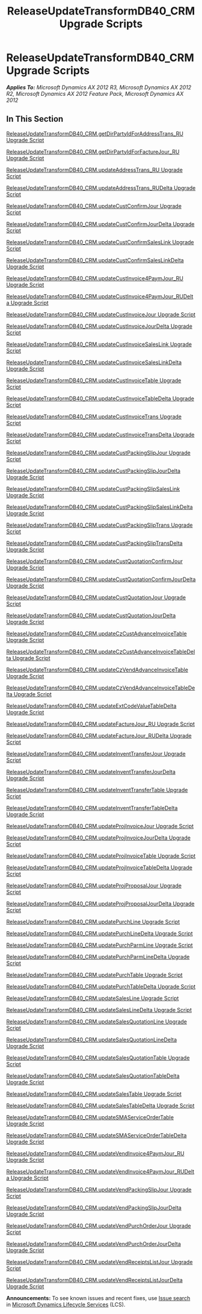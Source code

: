 ﻿---
title: ReleaseUpdateTransformDB40_CRM Upgrade Scripts
TOCTitle: ReleaseUpdateTransformDB40_CRM Upgrade Scripts
ms:assetid: 2fe97a44-2c32-44ec-a1be-c9612f75f574
ms:mtpsurl: https://msdn.microsoft.com/en-us/library/JJ736044(v=AX.60)
ms:contentKeyID: 49707459
ms.date: 05/18/2015
mtps_version: v=AX.60
---

# ReleaseUpdateTransformDB40\_CRM Upgrade Scripts 


_**Applies To:** Microsoft Dynamics AX 2012 R3, Microsoft Dynamics AX 2012 R2, Microsoft Dynamics AX 2012 Feature Pack, Microsoft Dynamics AX 2012_

## In This Section

[ReleaseUpdateTransformDB40\_CRM.getDirPartyIdForAddressTrans\_RU Upgrade Script](releaseupdatetransformdb40-crm-getdirpartyidforaddresstrans-ru-upgrade-script.md)

[ReleaseUpdateTransformDB40\_CRM.getDirPartyIdForFactureJour\_RU Upgrade Script](releaseupdatetransformdb40-crm-getdirpartyidforfacturejour-ru-upgrade-script.md)

[ReleaseUpdateTransformDB40\_CRM.updateAddressTrans\_RU Upgrade Script](releaseupdatetransformdb40-crm-updateaddresstrans-ru-upgrade-script.md)

[ReleaseUpdateTransformDB40\_CRM.updateAddressTrans\_RUDelta Upgrade Script](releaseupdatetransformdb40-crm-updateaddresstrans-rudelta-upgrade-script.md)

[ReleaseUpdateTransformDB40\_CRM.updateCustConfirmJour Upgrade Script](releaseupdatetransformdb40-crm-updatecustconfirmjour-upgrade-script.md)

[ReleaseUpdateTransformDB40\_CRM.updateCustConfirmJourDelta Upgrade Script](releaseupdatetransformdb40-crm-updatecustconfirmjourdelta-upgrade-script.md)

[ReleaseUpdateTransformDB40\_CRM.updateCustConfirmSalesLink Upgrade Script](releaseupdatetransformdb40-crm-updatecustconfirmsaleslink-upgrade-script.md)

[ReleaseUpdateTransformDB40\_CRM.updateCustConfirmSalesLinkDelta Upgrade Script](releaseupdatetransformdb40-crm-updatecustconfirmsaleslinkdelta-upgrade-script.md)

[ReleaseUpdateTransformDB40\_CRM.updateCustInvoice4PaymJour\_RU Upgrade Script](releaseupdatetransformdb40-crm-updatecustinvoice4paymjour-ru-upgrade-script.md)

[ReleaseUpdateTransformDB40\_CRM.updateCustInvoice4PaymJour\_RUDelta Upgrade Script](releaseupdatetransformdb40-crm-updatecustinvoice4paymjour-rudelta-upgrade-script.md)

[ReleaseUpdateTransformDB40\_CRM.updateCustInvoiceJour Upgrade Script](releaseupdatetransformdb40-crm-updatecustinvoicejour-upgrade-script.md)

[ReleaseUpdateTransformDB40\_CRM.updateCustInvoiceJourDelta Upgrade Script](releaseupdatetransformdb40-crm-updatecustinvoicejourdelta-upgrade-script.md)

[ReleaseUpdateTransformDB40\_CRM.updateCustInvoiceSalesLink Upgrade Script](releaseupdatetransformdb40-crm-updatecustinvoicesaleslink-upgrade-script.md)

[ReleaseUpdateTransformDB40\_CRM.updateCustInvoiceSalesLinkDelta Upgrade Script](releaseupdatetransformdb40-crm-updatecustinvoicesaleslinkdelta-upgrade-script.md)

[ReleaseUpdateTransformDB40\_CRM.updateCustInvoiceTable Upgrade Script](releaseupdatetransformdb40-crm-updatecustinvoicetable-upgrade-script.md)

[ReleaseUpdateTransformDB40\_CRM.updateCustInvoiceTableDelta Upgrade Script](releaseupdatetransformdb40-crm-updatecustinvoicetabledelta-upgrade-script.md)

[ReleaseUpdateTransformDB40\_CRM.updateCustInvoiceTrans Upgrade Script](releaseupdatetransformdb40-crm-updatecustinvoicetrans-upgrade-script.md)

[ReleaseUpdateTransformDB40\_CRM.updateCustInvoiceTransDelta Upgrade Script](releaseupdatetransformdb40-crm-updatecustinvoicetransdelta-upgrade-script.md)

[ReleaseUpdateTransformDB40\_CRM.updateCustPackingSlipJour Upgrade Script](releaseupdatetransformdb40-crm-updatecustpackingslipjour-upgrade-script.md)

[ReleaseUpdateTransformDB40\_CRM.updateCustPackingSlipJourDelta Upgrade Script](releaseupdatetransformdb40-crm-updatecustpackingslipjourdelta-upgrade-script.md)

[ReleaseUpdateTransformDB40\_CRM.updateCustPackingSlipSalesLink Upgrade Script](releaseupdatetransformdb40-crm-updatecustpackingslipsaleslink-upgrade-script.md)

[ReleaseUpdateTransformDB40\_CRM.updateCustPackingSlipSalesLinkDelta Upgrade Script](releaseupdatetransformdb40-crm-updatecustpackingslipsaleslinkdelta-upgrade-script.md)

[ReleaseUpdateTransformDB40\_CRM.updateCustPackingSlipTrans Upgrade Script](releaseupdatetransformdb40-crm-updatecustpackingsliptrans-upgrade-script.md)

[ReleaseUpdateTransformDB40\_CRM.updateCustPackingSlipTransDelta Upgrade Script](releaseupdatetransformdb40-crm-updatecustpackingsliptransdelta-upgrade-script.md)

[ReleaseUpdateTransformDB40\_CRM.updateCustQuotationConfirmJour Upgrade Script](releaseupdatetransformdb40-crm-updatecustquotationconfirmjour-upgrade-script.md)

[ReleaseUpdateTransformDB40\_CRM.updateCustQuotationConfirmJourDelta Upgrade Script](releaseupdatetransformdb40-crm-updatecustquotationconfirmjourdelta-upgrade-script.md)

[ReleaseUpdateTransformDB40\_CRM.updateCustQuotationJour Upgrade Script](releaseupdatetransformdb40-crm-updatecustquotationjour-upgrade-script.md)

[ReleaseUpdateTransformDB40\_CRM.updateCustQuotationJourDelta Upgrade Script](releaseupdatetransformdb40-crm-updatecustquotationjourdelta-upgrade-script.md)

[ReleaseUpdateTransformDB40\_CRM.updateCzCustAdvanceInvoiceTable Upgrade Script](releaseupdatetransformdb40-crm-updateczcustadvanceinvoicetable-upgrade-script.md)

[ReleaseUpdateTransformDB40\_CRM.updateCzCustAdvanceInvoiceTableDelta Upgrade Script](releaseupdatetransformdb40-crm-updateczcustadvanceinvoicetabledelta-upgrade-script.md)

[ReleaseUpdateTransformDB40\_CRM.updateCzVendAdvanceInvoiceTable Upgrade Script](releaseupdatetransformdb40-crm-updateczvendadvanceinvoicetable-upgrade-script.md)

[ReleaseUpdateTransformDB40\_CRM.updateCzVendAdvanceInvoiceTableDelta Upgrade Script](releaseupdatetransformdb40-crm-updateczvendadvanceinvoicetabledelta-upgrade-script.md)

[ReleaseUpdateTransformDB40\_CRM.updateExtCodeValueTableDelta Upgrade Script](releaseupdatetransformdb40-crm-updateextcodevaluetabledelta-upgrade-script.md)

[ReleaseUpdateTransformDB40\_CRM.updateFactureJour\_RU Upgrade Script](releaseupdatetransformdb40-crm-updatefacturejour-ru-upgrade-script.md)

[ReleaseUpdateTransformDB40\_CRM.updateFactureJour\_RUDelta Upgrade Script](releaseupdatetransformdb40-crm-updatefacturejour-rudelta-upgrade-script.md)

[ReleaseUpdateTransformDB40\_CRM.updateInventTransferJour Upgrade Script](releaseupdatetransformdb40-crm-updateinventtransferjour-upgrade-script.md)

[ReleaseUpdateTransformDB40\_CRM.updateInventTransferJourDelta Upgrade Script](releaseupdatetransformdb40-crm-updateinventtransferjourdelta-upgrade-script.md)

[ReleaseUpdateTransformDB40\_CRM.updateInventTransferTable Upgrade Script](releaseupdatetransformdb40-crm-updateinventtransfertable-upgrade-script.md)

[ReleaseUpdateTransformDB40\_CRM.updateInventTransferTableDelta Upgrade Script](releaseupdatetransformdb40-crm-updateinventtransfertabledelta-upgrade-script.md)

[ReleaseUpdateTransformDB40\_CRM.updateProjInvoiceJour Upgrade Script](releaseupdatetransformdb40-crm-updateprojinvoicejour-upgrade-script.md)

[ReleaseUpdateTransformDB40\_CRM.updateProjInvoiceJourDelta Upgrade Script](releaseupdatetransformdb40-crm-updateprojinvoicejourdelta-upgrade-script.md)

[ReleaseUpdateTransformDB40\_CRM.updateProjInvoiceTable Upgrade Script](releaseupdatetransformdb40-crm-updateprojinvoicetable-upgrade-script.md)

[ReleaseUpdateTransformDB40\_CRM.updateProjInvoiceTableDelta Upgrade Script](releaseupdatetransformdb40-crm-updateprojinvoicetabledelta-upgrade-script.md)

[ReleaseUpdateTransformDB40\_CRM.updateProjProposalJour Upgrade Script](releaseupdatetransformdb40-crm-updateprojproposaljour-upgrade-script.md)

[ReleaseUpdateTransformDB40\_CRM.updateProjProposalJourDelta Upgrade Script](releaseupdatetransformdb40-crm-updateprojproposaljourdelta-upgrade-script.md)

[ReleaseUpdateTransformDB40\_CRM.updatePurchLine Upgrade Script](releaseupdatetransformdb40-crm-updatepurchline-upgrade-script.md)

[ReleaseUpdateTransformDB40\_CRM.updatePurchLineDelta Upgrade Script](releaseupdatetransformdb40-crm-updatepurchlinedelta-upgrade-script.md)

[ReleaseUpdateTransformDB40\_CRM.updatePurchParmLine Upgrade Script](releaseupdatetransformdb40-crm-updatepurchparmline-upgrade-script.md)

[ReleaseUpdateTransformDB40\_CRM.updatePurchParmLineDelta Upgrade Script](releaseupdatetransformdb40-crm-updatepurchparmlinedelta-upgrade-script.md)

[ReleaseUpdateTransformDB40\_CRM.updatePurchTable Upgrade Script](releaseupdatetransformdb40-crm-updatepurchtable-upgrade-script.md)

[ReleaseUpdateTransformDB40\_CRM.updatePurchTableDelta Upgrade Script](releaseupdatetransformdb40-crm-updatepurchtabledelta-upgrade-script.md)

[ReleaseUpdateTransformDB40\_CRM.updateSalesLine Upgrade Script](releaseupdatetransformdb40-crm-updatesalesline-upgrade-script.md)

[ReleaseUpdateTransformDB40\_CRM.updateSalesLineDelta Upgrade Script](releaseupdatetransformdb40-crm-updatesaleslinedelta-upgrade-script.md)

[ReleaseUpdateTransformDB40\_CRM.updateSalesQuotationLine Upgrade Script](releaseupdatetransformdb40-crm-updatesalesquotationline-upgrade-script.md)

[ReleaseUpdateTransformDB40\_CRM.updateSalesQuotationLineDelta Upgrade Script](releaseupdatetransformdb40-crm-updatesalesquotationlinedelta-upgrade-script.md)

[ReleaseUpdateTransformDB40\_CRM.updateSalesQuotationTable Upgrade Script](releaseupdatetransformdb40-crm-updatesalesquotationtable-upgrade-script.md)

[ReleaseUpdateTransformDB40\_CRM.updateSalesQuotationTableDelta Upgrade Script](releaseupdatetransformdb40-crm-updatesalesquotationtabledelta-upgrade-script.md)

[ReleaseUpdateTransformDB40\_CRM.updateSalesTable Upgrade Script](releaseupdatetransformdb40-crm-updatesalestable-upgrade-script.md)

[ReleaseUpdateTransformDB40\_CRM.updateSalesTableDelta Upgrade Script](releaseupdatetransformdb40-crm-updatesalestabledelta-upgrade-script.md)

[ReleaseUpdateTransformDB40\_CRM.updateSMAServiceOrderTable Upgrade Script](releaseupdatetransformdb40-crm-updatesmaserviceordertable-upgrade-script.md)

[ReleaseUpdateTransformDB40\_CRM.updateSMAServiceOrderTableDelta Upgrade Script](releaseupdatetransformdb40-crm-updatesmaserviceordertabledelta-upgrade-script.md)

[ReleaseUpdateTransformDB40\_CRM.updateVendInvoice4PaymJour\_RU Upgrade Script](releaseupdatetransformdb40-crm-updatevendinvoice4paymjour-ru-upgrade-script.md)

[ReleaseUpdateTransformDB40\_CRM.updateVendInvoice4PaymJour\_RUDelta Upgrade Script](releaseupdatetransformdb40-crm-updatevendinvoice4paymjour-rudelta-upgrade-script.md)

[ReleaseUpdateTransformDB40\_CRM.updateVendPackingSlipJour Upgrade Script](releaseupdatetransformdb40-crm-updatevendpackingslipjour-upgrade-script.md)

[ReleaseUpdateTransformDB40\_CRM.updateVendPackingSlipJourDelta Upgrade Script](releaseupdatetransformdb40-crm-updatevendpackingslipjourdelta-upgrade-script.md)

[ReleaseUpdateTransformDB40\_CRM.updateVendPurchOrderJour Upgrade Script](releaseupdatetransformdb40-crm-updatevendpurchorderjour-upgrade-script.md)

[ReleaseUpdateTransformDB40\_CRM.updateVendPurchOrderJourDelta Upgrade Script](releaseupdatetransformdb40-crm-updatevendpurchorderjourdelta-upgrade-script.md)

[ReleaseUpdateTransformDB40\_CRM.updateVendReceiptsListJour Upgrade Script](releaseupdatetransformdb40-crm-updatevendreceiptslistjour-upgrade-script.md)

[ReleaseUpdateTransformDB40\_CRM.updateVendReceiptsListJourDelta Upgrade Script](releaseupdatetransformdb40-crm-updatevendreceiptslistjourdelta-upgrade-script.md)

  
**Announcements:** To see known issues and recent fixes, use [Issue search](http://go.microsoft.com/fwlink/?linkid=389258) in [Microsoft Dynamics Lifecycle Services](http://go.microsoft.com/fwlink/?linkid=306505) (LCS).


